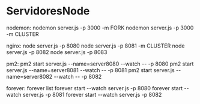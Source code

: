 # ServidoresNode

nodemon:
    nodemon server.js -p 3000 -m FORK
    nodemon server.js -p 3000 -m CLUSTER


nginx:
    node server.js -p 8080
    node server.js -p 8081 -m CLUSTER
    node server.js -p 8082
    node server.js -p 8083


pm2:
    pm2 start server.js --name=server8080 --watch -- -p 8080
    pm2 start server.js --name=server8081 --watch -- -p 8081
    pm2 start server.js --name=server8082 --watch -- -p 8082


forever:
    forever list
    forever start --watch server.js -p 8080
    forever start --watch server.js -p 8081
    forever start --watch server.js -p 8082